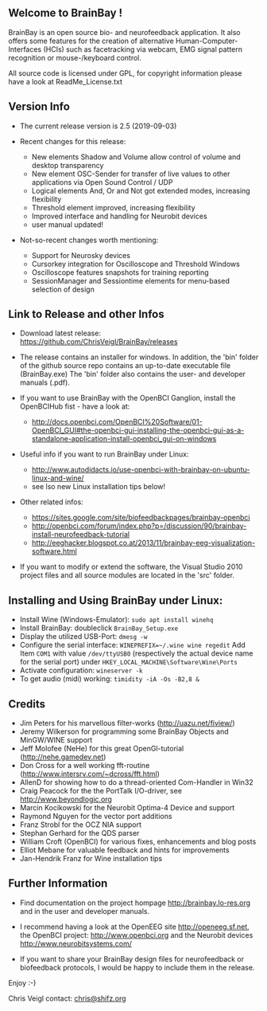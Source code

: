 Welcome to BrainBay !
---------------------

BrainBay is an open source bio- and neurofeedback application. It also offers
some features for the creation of alternative Human-Computer-Interfaces (HCIs) 
such as facetracking via webcam, EMG signal pattern recognition or mouse-/keyboard control.

All source code is licensed under GPL, for copyright information 
please have a look at ReadMe_License.txt

Version Info
------------
 
* The current release version is 2.5  (2019-09-03)

* Recent changes for this release:
  * New elements Shadow and Volume allow control of volume and desktop transparency
  * New element OSC-Sender for transfer of live values to other applications via Open Sound Control / UDP
  * Logical elements And, Or and Not got extended modes, increasing flexibility
  * Threshold element improved, increasing flexibility
  * Improved interface and handling for Neurobit devices
  * user manual updated!

* Not-so-recent changes worth mentioning:
  * Support for Neurosky devices
  * Cursorkey integration for Oscilloscope and Threshold Windows
  * Oscilloscope features snapshots for training reporting
  * SessionManager and Sessiontime elements for menu-based selection of design

Link to Release and other Infos
-------------------------------

* Download latest release: https://github.com/ChrisVeigl/BrainBay/releases

* The release contains an installer for windows. In addition, the 'bin' folder of the github source repo contains an up-to-date executable file (BrainBay.exe)
  The 'bin' folder also contains the user- and developer manuals (.pdf).

* If you want to use BrainBay with the OpenBCI Ganglion, install the OpenBCIHub fist - have a look at:
  - http://docs.openbci.com/OpenBCI%20Software/01-OpenBCI_GUI#the-openbci-gui-installing-the-openbci-gui-as-a-standalone-application-install-openbci_gui-on-windows
  
* Useful info if you want to run BrainBay under Linux:
  - http://www.autodidacts.io/use-openbci-with-brainbay-on-ubuntu-linux-and-wine/
  - see lso new Linux installation tips below!

* Other related infos:
  - https://sites.google.com/site/biofeedbackpages/brainbay-openbci
  - http://openbci.com/forum/index.php?p=/discussion/90/brainbay-install-neurofeedback-tutorial
  - http://eeghacker.blogspot.co.at/2013/11/brainbay-eeg-visualization-software.html

* If you want to modify or extend the software, the Visual Studio 2010
  project files and all source modules are located in the 'src' folder.


## Installing and Using BrainBay under Linux:

* Install Wine (Windows-Emulator):
  `sudo apt install winehq`
* Install BrainBay:
   doubleclick `BrainBay_Setup.exe`
* Display the utilized USB-Port:
   `dmesg -w`
* Configure the serial interface:
   `WINEPREFIX=~/.wine wine regedit`
   Add Item `COM1` with value `/dev/ttyUSB0` (respectively the actual device name for the serial port) under `HKEY_LOCAL_MACHINE\Software\Wine\Ports`
* Activate configuration:
   `wineserver -k`
* To get audio (midi) working:
   `timidity -iA -Os -B2,8 &`


Credits
-------

* Jim Peters for his marvellous filter-works (http://uazu.net/fiview/)
* Jeremy Wilkerson for programming some BrainBay Objects and MinGW/WINE support
* Jeff Molofee (NeHe) for this great OpenGl-tutorial (http://nehe.gamedev.net)
* Don Cross for a well working fft-routine (http://www.intersrv.com/~dcross/fft.html)
* AllenD for showing how to do a thread-oriented Com-Handler in Win32
* Craig Peacock for the the PortTalk I/O-driver, see http://www.beyondlogic.org 
* Marcin Kocikowski for the Neurobit Optima-4 Device and support
* Raymond Nguyen for the vector port additions
* Franz Strobl for the OCZ NIA support
* Stephan Gerhard for the QDS parser
* William Croft (OpenBCI) for various fixes, enhancements and blog posts
* Elliot Mebane for valuable feedback and hints for improvements
* Jan-Hendrik Franz for Wine installation tips


Further Information
-------------------

* Find documentation on the project hompage http://brainbay.lo-res.org
and in the user and developer manuals.

* I recommend having a look at the OpenEEG site http://openeeg.sf.net,
the OpenBCI project: http://www.openbci.org and the Neurobit devices http://www.neurobitsystems.com/

* If you want to share your BrainBay design files for neurofeedback or biofeedback
protocols, I would be happy to include them in the release.


Enjoy :-)

Chris Veigl
contact: chris@shifz.org

